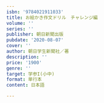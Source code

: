```yaml
---
isbn: '9784021911033'
title: お絵かき作文ドリル　チャレンジ編
volume: ''
series: ''
publisher: 朝日新聞出版
pubdate: '2020-08-07'
cover: ''
author: 朝日学生新聞社／著
description: ''
price: '1900'
genre: ''
target: 学参I(小中)
format: 単行本
content: 日本語

---
```

